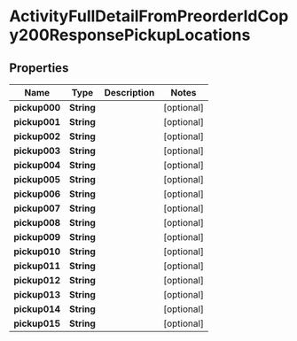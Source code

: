 

# ActivityFullDetailFromPreorderIdCopy200ResponsePickupLocations


## Properties

| Name | Type | Description | Notes |
|------------ | ------------- | ------------- | -------------|
|**pickup000** | **String** |  |  [optional] |
|**pickup001** | **String** |  |  [optional] |
|**pickup002** | **String** |  |  [optional] |
|**pickup003** | **String** |  |  [optional] |
|**pickup004** | **String** |  |  [optional] |
|**pickup005** | **String** |  |  [optional] |
|**pickup006** | **String** |  |  [optional] |
|**pickup007** | **String** |  |  [optional] |
|**pickup008** | **String** |  |  [optional] |
|**pickup009** | **String** |  |  [optional] |
|**pickup010** | **String** |  |  [optional] |
|**pickup011** | **String** |  |  [optional] |
|**pickup012** | **String** |  |  [optional] |
|**pickup013** | **String** |  |  [optional] |
|**pickup014** | **String** |  |  [optional] |
|**pickup015** | **String** |  |  [optional] |



